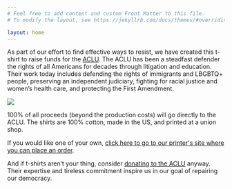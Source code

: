 ```yaml
---
# Feel free to add content and custom Front Matter to this file.
# To modify the layout, see https://jekyllrb.com/docs/themes/#overriding-theme-defaults

layout: home
---
```

As part of our effort to find effective ways to resist, we have created this t-shirt to raise funds for the [ACLU][aclu].
The ACLU has been a steadfast defender the rights of all Americans for decades through litigation and education. Their work today includes defending the rights of immigrants and LBGBTQ+ people, preserving an independent judiciary, fighting for racial justice and women’s health care, and protecting the First Amendment.

![](https://shop.worxprinting.coop/cdn/shop/files/downtheballot-01.png?v=1707835377&width=990)

100% of all proceeds (beyond the production costs) will go directly to the ACLU. The shirts are 100% cotton, made in the US, and printed at a union shop.

If you would like one of your own, [click here to go to our printer's site where you can place an order][order].

And if t-shirts aren’t your thing, consider [donating to the ACLU][aclu-donate] anyway. Their expertise and tireless commitment inspire us in our goal of repairing our democracy.

[aclu]: <https://aclu.org>
[aclu-donate]: <https://aclu.org/give/now>
[order]: <https://shop.worxprinting.coop/products/save-democracy-shirt?_pos=3&_sid=a77e0985f&_ss=r>
